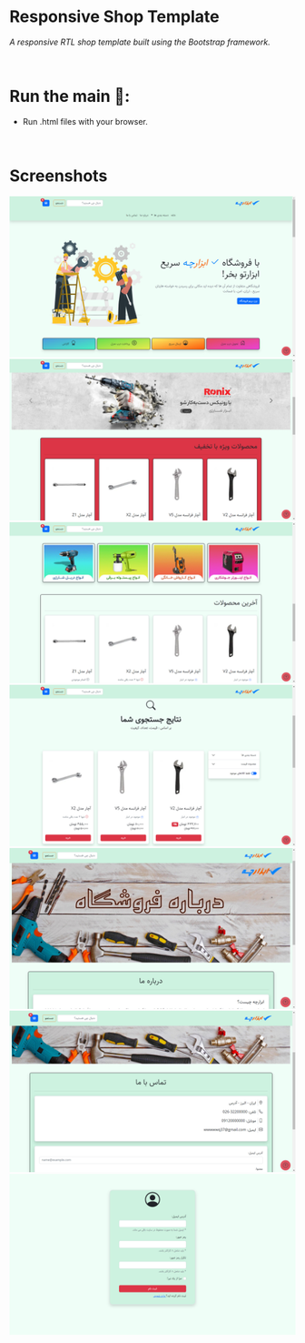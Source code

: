 # Responsive Shop Template

_A responsive RTL shop template built using the Bootstrap framework._

<br>

# Run the main 🧮:

- Run .html files with your browser.

<br>

# Screenshots
![main](./screenshots/1.jpg)
![ads](./screenshots/2.jpg)
![category](./screenshots/3.jpg)
![search](./screenshots/4.jpg)
![about](./screenshots/5.jpg)
![contact](./screenshots/6.jpg)
![signup](./screenshots/7.jpg)